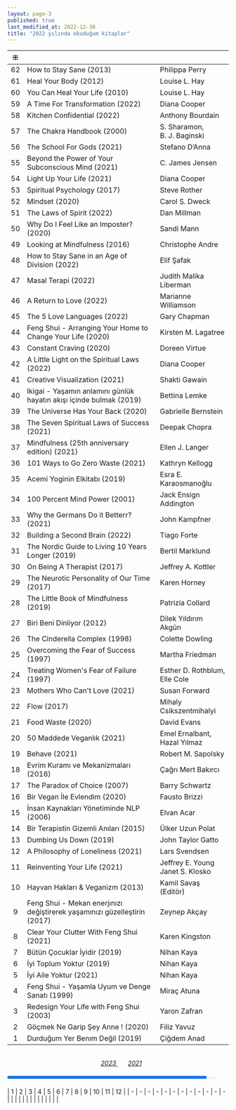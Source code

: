 ```yaml
---
layout: page-3
published: true
last_modified_at: 2022-12-30
title: "2022 yılında okuduğum kitaplar"  
---
```


| ⁜ |  |  |
|:---:|:---- |:---- |
| 62 | How to Stay Sane (2013) | Philippa Perry |
| 61 | Heal Your Body (2012) | Louise L. Hay |
| 60 | You Can Heal Your Life (2010) | Louise L. Hay |
| 59 | A Time For Transformation (2022) | Diana Cooper |
| 58 | Kitchen Confidential (2022) | Anthony Bourdain |
| 57 | The Chakra Handbook (2000) | S. Sharamon, <br /> B. J. Baginski |
| 56 | The School For Gods (2021) | Stefano D’Anna |
| 55 | Beyond the Power of Your Subconscious Mind (2021) | C. James Jensen |
| 54 | Light Up Your Life (2021) | Diana Cooper |
| 53 | Spiritual Psychology (2017) | Steve Rother |
| 52 | Mindset (2020) | Carol S. Dweck  |
| 51 | The Laws of Spirit (2022) | Dan Millman |
| 50 | Why Do I Feel Like an Imposter? (2020) | Sandi Mann |
| 49 | Looking at Mindfulness (2016) | Christophe Andre |
| 48 | How to Stay Sane in an Age of Division (2022) | Elif Şafak |
| 47 | Masal Terapi (2022) | Judith Malika Liberman |
| 46 | A Return to Love (2022) | Marianne Williamson |
| 45 | The 5 Love Languages (2022) | Gary Chapman | 
| 44 | Feng Shui - Arranging Your Home to Change Your Life (2020) | Kirsten M. Lagatree |
| 43 | Constant Craving (2020) | Doreen Virtue |
| 42 | A Little Light on the Spiritual Laws  (2022) | Diana Cooper |
| 41 | Creative Visualization (2021) | Shakti Gawain |
| 40 | Ikigai - Yaşamın anlamını günlük hayatın akışı içinde bulmak (2019) | Bettina Lemke |
| 39 | The Universe Has Your Back (2020) | Gabrielle Bernstein |
| 38 | The Seven Spiritual Laws of Success (2021) | Deepak Chopra |
| 37 | Mindfulness (25th anniversary edition) (2021) | Ellen J. Langer |
| 36 | 101 Ways to Go Zero Waste (2021) | Kathryn Kellogg |
| 35 | Acemi Yoginin Elkitabı (2019) | Esra E. Karaosmanoğlu|
| 34 | 100 Percent Mind Power (2001) | Jack Ensign Addington |
| 33 | Why the Germans Do it Betterr? (2021) | John Kampfner |
| 32 | Building a Second Brain (2022) | Tiago Forte |
| 31 | The Nordic Guide to Living 10 Years Longer (2019) | Bertil Marklund |
| 30 | On Being A Therapist  (2017) | Jeffrey A. Kottler |
| 29 | The Neurotic Personality of Our Time  (2017) | Karen Horney |
| 28 | The Little Book of Mindfulness (2019) | Patrizia Collard |
| 27 | Biri Beni Dinliyor (2012) | Dilek Yıldırım Akgün |
| 26 | The Cinderella Complex  (1998) | Colette Dowling |
| 25 | Overcoming the Fear of Success (1997) | Martha Friedman |
| 24 | Treating Women's Fear of Failure (1997) | Esther D. Rothblum, <br /> Elle Cole |
| 23 | Mothers Who Can't Love (2021) | Susan Forward | 
| 22 | Flow  (2017) | Mihaly Csikszentmihalyi |
| 21 | Food Waste (2020) | David Evans |
| 20 | 50 Maddede Veganlık (2021) | Emel Ernalbant, <br /> Hazal Yılmaz |
| 19 | Behave (2021) | Robert M. Sapolsky |
| 18 | Evrim Kuramı ve Mekanizmaları (2016) | Çağrı Mert Bakırcı |
| 17 | The Paradox of Choice (2007) | Barry Schwartz |
| 16 | Bir Vegan İle Evlendim (2020) | Fausto Brizzi |
| 15 | İnsan Kaynakları Yönetiminde NLP (2006) | Elvan Acar  |
| 14 | Bir Terapistin Gizemli Anıları (2015) | Ülker Uzun Polat |
| 13 | Dumbing Us Down (2019) | John Taylor Gatto |
| 12 | A Philosophy of Loneliness (2021) | Lars Svendsen |
| 11 | Reinventing Your Life (2021) |  Jeffrey E. Young <br /> Janet S. Klosko |
| 10 | Hayvan Hakları & Veganizm (2013) | Kamil Savaş (Editör) |
| 9 | Feng Shui - Mekan enerjınızı değiştirerek yaşamınızı güzelleştirin (2017) | Zeynep Akçay |
| 8 | Clear Your Clutter With Feng Shui (2021) | Karen Kingston |
| 7 | Bütün Çocuklar İyidir (2019) | Nihan Kaya |
| 6 | İyi Toplum Yoktur (2019) | Nihan Kaya |
| 5 | İyi Aile Yoktur (2021) | Nihan Kaya |
| 4 | Feng Shui - Yaşamla Uyum ve Denge Sanatı (1999) | Miraç Atuna |
| 3 | Redesign Your Life with Feng Shui (2003) | Yaron Zafran |
| 2 | Göçmek Ne Garip Şey Anne ! (2020) | Filiz Yavuz |
| 1 | Durduğum Yer Benım Değil (2019) | Çiğdem Anad |
  
  <br>
  <center>
   <span class="link1" style="font-style: italic; padding-left: 3%;"><a href="/2023" title='2023'>2023 </a></span> &nbsp;
   <span class="link1" style="font-style: italic; padding-left: 3%;"><a href="/2021" title='2021'>2021 </a></span>
  </center>
  <br />
  
<div><progress title="62/50" value="62" max="50" style="width: 90%;"></progress><span style="font-size: 50%; color: #dfdfdf; width: 5%" title="reading challenge 2022"> 62/50</span></div>
<div style="clear:both"></div>
<br />
| 1 | 2 | 3 | 4 | 5 | 6 | 7 | 8 | 9 | 10 | 11 | 12 |
| - | - | - | - | - | - | - | - | - |  - |  - |  - |
| | | | | | | | | | | | | 
